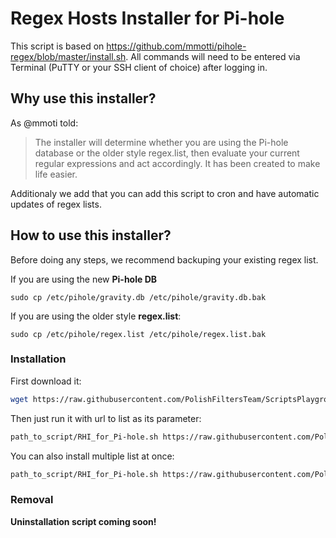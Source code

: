 # Regex Hosts Installer for Pi-hole

This script is based on https://github.com/mmotti/pihole-regex/blob/master/install.sh.
All commands will need to be entered via Terminal (PuTTY or your SSH client of choice) after logging in.

## Why use this installer?

As @mmoti told:
> The installer will determine whether you are using the Pi-hole database or the older style regex.list, then evaluate your current regular expressions and act accordingly. It has been created to make life easier.

Additionaly we add that you can add this script to cron and have automatic updates of regex lists.

## How to use this installer?

Before doing any steps, we recommend backuping your existing regex list.

If you are using the new **Pi-hole DB**
```
sudo cp /etc/pihole/gravity.db /etc/pihole/gravity.db.bak
```

If you are using the older style **regex.list**:
```
sudo cp /etc/pihole/regex.list /etc/pihole/regex.list.bak
```

### Installation
First download it:
```bash
wget https://raw.githubusercontent.com/PolishFiltersTeam/ScriptsPlayground/master/scripts/RHI_for_Pi-hole.sh | bash
```

Then just run it with url to list as its parameter:
```bash
path_to_script/RHI_for_Pi-hole.sh https://raw.githubusercontent.com/PolishFiltersTeam/KADhosts/master/KADhole.txt
```

You can also install multiple list at once:
```bash
path_to_script/RHI_for_Pi-hole.sh https://raw.githubusercontent.com/PolishFiltersTeam/KADhosts/master/KADhole.txt https://raw.githubusercontent.com/mmotti/pihole-regex/master/regex.list
```

### Removal
**Uninstallation script coming soon!**